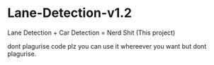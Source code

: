 # Lane-Detection-v1.2

Lane Detection + Car Detection = Nerd Shit (This project)

dont plagurise code plz you can use it whereever you want but dont plagurise.
